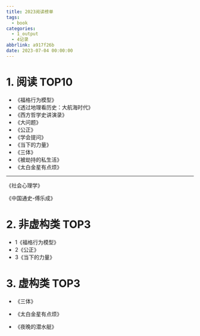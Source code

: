 ```yaml
---
title: 2023阅读榜单
tags:
  - book
categories:
  - 1_output
  - 4记录
abbrlink: a917f26b
date: 2023-07-04 00:00:00
---
```


# 1.  阅读 TOP10

+ 《福格行为模型》
+ 《透过地理看历史：大航海时代》
+ 《西方哲学史讲演录》
+ 《大问题》
+ 《公正》
+ 《学会提问》
+ 《当下的力量》
+ 《三体》
+ 《被劫持的私生活》
+ 《太白金星有点烦》

---

《社会心理学》

《中国通史-傅乐成》



# 2. 非虚构类 TOP3

+ 1《福格行为模型》
+ 2《公正》
+ 3《当下的力量》



# 3. 虚构类 TOP3

+ 《三体》

+ 《太白金星有点烦》

+ 《夜晚的潜水艇》

  
